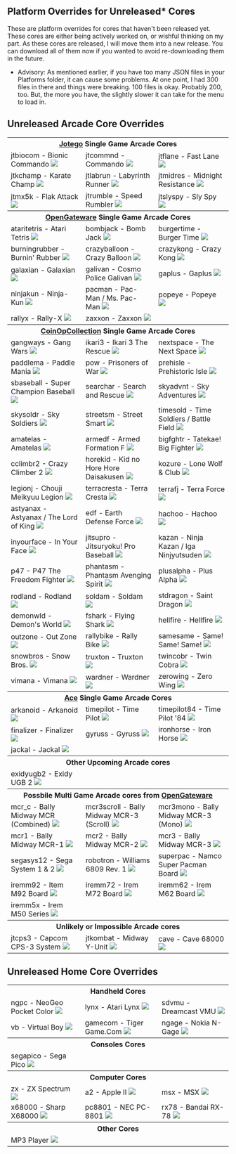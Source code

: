 ## Platform Overrides for Unreleased* Cores

These are platform overrides for cores that haven't been released yet. These cores are either being actively worked on, or wishful thinking on my part. As these cores are released, I will move them into a new release. You can download all of them now if you wanted to avoid re-downloading them in the future.

- Advisory: As mentioned earlier, if you have too many JSON files in your Platforms folder, it can cause some problems. At one point, I had 300 files in there and things were breaking. 100 files is okay. Probably 200, too. But, the more you have, the slightly slower it can take for the menu to load in.

## Unreleased Arcade Core Overrides

<table>
<tr><th colspan="3"><a href="https://patreon.com/jotego">Jotego</a> Single Game Arcade Cores</th></tr>
<tr>
 <td>jtbiocom - Bionic Commando <img src="pics/jtbiocom.png" /></td>
 <td>jtcommnd - Commando <img src="pics/jtcommnd.png" /></td>
 <td>jtflane - Fast Lane <img src="pics/jtflane.png" /></td>
</tr>
<tr>
 <td>jtkchamp - Karate Champ <img src="pics/jtkchamp.png" /></td>
 <td>jtlabrun - Labyrinth Runner <img src="pics/jtlabrun.png" /></td>
 <td>jtmidres - Midnight Resistance <img src="pics/jtmidres.png" /></td>
</tr>
<tr>
 <td>jtmx5k - Flak Attack <img src="pics/jtmx5k.png" /></td>
 <td>jtrumble - Speed Rumbler  <img src="pics/jtrumble.png" /></td>
 <td>jtslyspy - Sly Spy <img src="pics/jtslyspy.png" /></td>
</tr>
<tr><th colspan="3"><a href="https://github.com/opengateware">OpenGateware</a> Single Game Arcade Cores</th></tr>
<tr>
 <td>ataritetris - Atari Tetris  <img src="pics/ataritetris.png" /></td>
 <td>bombjack - Bomb Jack <img src="pics/bombjack.png" /></td>
 <td>burgertime - Burger Time <img src="pics/burgertime.png" /></td>
</tr>
<tr>
 <td>burningrubber - Burnin' Rubber <img src="pics/burningrubber.png" /></td> 
 <td>crazyballoon - Crazy Balloon  <img src="pics/crazyballoon.png" /></td>
 <td>crazykong - Crazy Kong  <img src="pics/crazykong.png" /></td>
</tr>
<tr>
 <td>galaxian - Galaxian <img src="pics/galaxian.png" /></td> 
 <td>galivan - Cosmo Police Galivan <img src="pics/galivan.png" /></td>
 <td>gaplus - Gaplus <img src="pics/gaplus.png" /></td>
</tr>
<tr>
 <td>ninjakun - Ninja-Kun <img src="pics/ninjakun.png" /></td>
 <td>pacman - Pac-Man / Ms. Pac-Man <img src="pics/pacman.png" /></td> 
 <td>popeye - Popeye <img src="pics/popeye.png" /></td>
</tr>
<tr>
 <td>rallyx - Rally-X <img src="pics/rallyx.png" /></td>
 <td>zaxxon - Zaxxon <img src="pics/zaxxon.png" /></td>
</tr>
<tr><th colspan="3"><a href="https://patreon.com/atrac17">CoinOpCollection</a> Single Game Arcade Cores</th></tr>
<tr>
 <td>gangways - Gang Wars <img src="pics/gangwars.png" /></td>
 <td>ikari3 - Ikari 3 The Rescue <img src="pics/ikari3.png" /></td>
 <td>nextspace - The Next Space <img src="pics/nextspace.png" /></td>
</tr>
<tr>
 <td>paddlema - Paddle Mania <img src="pics/paddlema.png" /></td>
 <td>pow - Prisoners of War <img src="pics/pow.png" /></td>
 <td>prehisle - Prehistoric Isle <img src="pics/prehisle.png" /></td>
</tr>
<tr>
 <td>sbaseball - Super Champion Baseball <img src="pics/sbaseball.png" /></td>
 <td>searchar - Search and Rescue <img src="pics/searchar.png" /></td>
 <td>skyadvnt - Sky Adventures <img src="pics/skyadvnt.png" /></td>
</tr>
<tr> 
 <td>skysoldr - Sky Soldiers <img src="pics/skysoldr.png" /></td>
 <td>streetsm - Street Smart <img src="pics/streetsm.png" /></td>
 <td>timesold - Time Soldiers / Battle Field <img src="pics/timesold.png" /></td>
</tr>
<tr>
 <td>amatelas - Amatelas <img src="pics/amatelas.png" /></td>
 <td>armedf - Armed Formation F <img src="pics/armedf.png" /></td>
 <td>bigfghtr - Tatekae! Big Fighter <img src="pics/bigfghtr.png" /></td>
</tr>
<tr>
 <td>cclimbr2 - Crazy Climber 2 <img src="pics/cclimbr2.png" /></td>
 <td>horekid - Kid no Hore Hore Daisakusen <img src="pics/horekid.png" /></td>
 <td>kozure - Lone Wolf & Club <img src="pics/kozure.png" /></td>
</tr>
<tr>
 <td>legionj - Chouji Meikyuu Legion <img src="pics/legionj.png" /></td>
 <td>terracresta - Terra Cresta <img src="pics/terracresta.png" /></td> 
 <td>terrafj - Terra Force <img src="pics/terrafj.png" /></td>
</tr>
<tr>
 <td>astyanax - Astyanax / The Lord of King <img src="pics/astyanax.png" /></td>
 <td>edf - Earth Defense Force <img src="pics/edf.png" /></td>
 <td>hachoo - Hachoo <img src="pics/hachoo.png" /></td> 
</tr>
<tr>
 <td>inyourface - In Your Face <img src="pics/inyourface.png" /></td>
 <td>jitsupro - Jitsuryoku! Pro Baseball <img src="pics/jitsupro.png "/></td>
 <td>kazan - Ninja Kazan / Iga Ninjyutsuden <img src="pics/kazan.png" /></td>
</tr>
<tr>
 <td>p47 - P47 The Freedom Fighter <img src="pics/p47.png" /></td>
 <td>phantasm - Phantasm Avenging Spirit <img src="pics/phantasm.png" /></td>
 <td>plusalpha - Plus Alpha <img src="pics/plusalpha.png" /></td>
</tr>
<tr>
 <td>rodland - Rodland <img src="pics/rodland.png" /></td> 
 <td>soldam - Soldam <img src="pics/soldam.png" /></td>
 <td>stdragon - Saint Dragon <img src="pics/stdragon.png" /></td>
</tr>
<tr>
 <td>demonwld - Demon's World <img src="pics/demonwld.png" /></td>
 <td>fshark - Flying Shark <img src="pics/fshark.png" /></td>
 <td>hellfire - Hellfire <img src="pics/hellfire.png" /></td>
</tr>
<tr>
 <td>outzone - Out Zone <img src="pics/outzone.png" /></td>
 <td>rallybike - Rally Bike <img src="pics/rallybike.png" /></td>
 <td>samesame - Same! Same! Same! <img src="pics/samesame.png" /></td>
</tr>
<tr>
 <td>snowbros - Snow Bros. <img src="pics/snowbros.png" /></td>
 <td>truxton - Truxton <img src="pics/truxton.png" /></td>
 <td>twincobr - Twin Cobra <img src="pics/twincobr.png" /></td>
</tr>
<tr>
 <td>vimana - Vimana <img src="pics/vimana.png" /></td>
 <td>wardner - Wardner <img src="pics/wardner.png" /></td> 
 <td>zerowing - Zero Wing <img src="pics/zerowing.png" /></td>
</tr>
<tr><th colspan="3"><a href="https://github.com/Ace9921">Ace</a> Single Game Arcade Cores</th></tr>
<tr>
 <td>arkanoid - Arkanoid <img src="pics/arkanoid.png" /></td>
 <td>timepilot - Time Pilot <img src="pics/timepilot.png" /></td>
 <td>timepilot84 - Time Pilot '84 <img src="pics/timepilot84.png" /></td>
</tr>
<tr>
 <td>finalizer - Finalizer <img src="pics/finalizer.png" /></td>
 <td>gyruss - Gyruss <img src="pics/gyruss.png" /></td> 
 <td>ironhorse - Iron Horse <img src="pics/ironhorse.png" /></td>
</tr>
<tr>
 <td>jackal - Jackal <img src="pics/jackal.png" /></td>
</tr>
<tr><th colspan="3">Other Upcoming Arcade cores</th></tr>
<tr>
 <td>exidyugb2 - Exidy UGB 2 <img src="pics/exidyugb2.png" /></td>
</tr>
<tr><th colspan="3">Possbile Multi Game Arcade cores from <a href="https://github.com/opengateware">OpenGateware</a></th></tr>
<tr>
 <td>mcr_c - Bally Midway MCR (Combined) <img src="pics/mcr_c.png" /></td>
 <td>mcr3scroll - Bally Midway MCR-3 (Scroll) <img src="pics/mcr3scroll.png" /></td>
 <td>mcr3mono - Bally Midway MCR-3 (Mono) <img src="pics/mcr3mono.png" /></td>
</tr>
<tr>
 <td>mcr1 - Bally Midway MCR-1 <img src="pics/mcr1.png" /></td>
 <td>mcr2 - Bally Midway MCR-2 <img src="pics/mcr2.png" /></td>
 <td>mcr3 - Bally Midway MCR-3 <img src="pics/mcr3.png" /></td>
</tr>
<tr>
 <td>segasys12 - Sega System 1 & 2 <img src="pics/segasys12.png" /></td>
 <td>robotron - Williams 6809 Rev. 1 <img src="pics/robotron.png" /></td>
 <td>superpac - Namco Super Pacman Board <img src="pics/superpac.png" /></td>
</tr>
<tr>
 <td>iremm92 - Item M92 Board <img src="pics/iremm92.png" /></td>
 <td>iremm72 - Irem M72 Board <img src="pics/iremm72.png" /></td>
 <td>iremm62 - Irem M62 Board <img src="pics/iremm62.png" /></td>
</tr>
<tr>
 <td>iremm5x - Irem M50 Series <img src="pics/iremm5x.png" /></td>
</tr>
<tr><th colspan="3">Unlikely or Impossible Arcade cores</th></tr>
<tr>
 <td>jtcps3 - Capcom CPS-3 System <img src="pics/jtcps3.png" /></td>
 <td>jtkombat - Midway Y-Unit <img src="pics/jtkombat.png" /></td>
 <td>cave - Cave 68000 <img src="pics/cave.png" /></td>
</tr>
</table>

## Unreleased Home Core Overrides

<table>
<tr><th colspan="3">Handheld Cores</th></tr>
<tr>
 <td>ngpc - NeoGeo Pocket Color <img src="pics/ngpc.png" /></td>
 <td>lynx - Atari Lynx <img src="pics/lynx.png" /></td>
 <td>sdvmu - Dreamcast VMU <img src="pics/sdvmu.png" /></td>
</tr>
<tr>
 <td>vb - Virtual Boy <img src="pics/vb.png" /></td>
 <td>gamecom - Tiger Game.Com <img src="pics/gamecom.png" /></td>
 <td>ngage - Nokia N-Gage <img src="pics/ngage.png" /></td>  
</tr>
<tr><th colspan="3">Consoles Cores</th></tr>
<tr>
 <td>segapico - Sega Pico <img src="pics/segapico.png" /></td>
</tr>
<tr><th colspan="3">Computer Cores</th></tr>
<tr>
 <td>zx - ZX Spectrum <img src="pics/zx.png" /></td>
 <td>a2 - Apple II <img src="pics/a2.png" /></td>
 <td>msx - MSX <img src="pics/msx.png" /></td>
</tr>
<tr>
 <td>x68000 - Sharp X68000 <img src="pics/x68000.png" /></td>
 <td>pc8801 - NEC PC-8801 <img src="pics/pc8801.png" /></td>
 <td>rx78 - Bandai RX-78 <img src="pics/rx78.png" /></td>
</tr>
<tr><th colspan="3">Other Cores</th></tr>
<tr>
 <td>MP3 Player <img src="pics/mp3.png" /></td>
</tr>
</table>